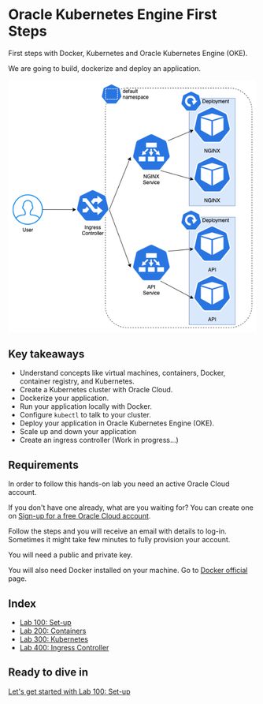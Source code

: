 # Oracle Kubernetes Engine First Steps

First steps with Docker, Kubernetes and Oracle Kubernetes Engine (OKE).

We are going to build, dockerize and deploy an application.

![Architecture](images/use-case.png)

## Key takeaways

- Understand concepts like virtual machines, containers, Docker, container registry, and Kubernetes.
- Create a Kubernetes cluster with Oracle Cloud.
- Dockerize your application.
- Run your application locally with Docker.
- Configure `kubectl` to talk to your cluster.
- Deploy your application in Oracle Kubernetes Engine (OKE).
- Scale up and down your application
- Create an ingress controller (Work in progress...)

## Requirements

In order to follow this hands-on lab you need an active Oracle Cloud account.

If you don't have one already, what are you waiting for? You can create one on [Sign-up for a free Oracle Cloud account](http://bit.ly/34TzwGf).

Follow the steps and you will receive an email with details to log-in. Sometimes it might take few minutes to fully provision your account.

You will need a public and private key.

You will also need Docker installed on your machine. Go to [Docker official](https://docs.docker.com/install/) page.

## Index

- [Lab 100: Set-up](./lab100/README.md)
- [Lab 200: Containers](./lab200/README.md)
- [Lab 300: Kubernetes](./lab300/README.md)
- [Lab 400: Ingress Controller](./lab400/README.md)

## Ready to dive in

[Let's get started with Lab 100: Set-up](./lab100/README.md)
